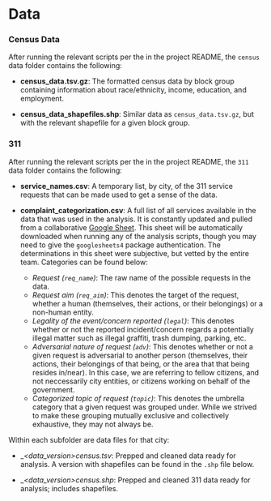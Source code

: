 # Data

### Census Data

After running the relevant scripts per the in the project README, the `census` data folder contains the following:

* __census_data.tsv.gz__: The formatted census data by block group containing information about race/ethnicity, income, education, and employment.

* __census_data_shapefiles.shp__: Similar data as `census_data.tsv.gz`, but with the relevant shapefile for a given block group.

### 311

After running the relevant scripts per the in the project README, the `311` data folder contains the following:

* __service_names.csv__: A temporary list, by city, of the 311 service requests that can be made used to get a sense of the data.

* __complaint_categorization.csv__: A full list of all services available in the data that was used in the analysis. It is constantly updated and pulled from a collaborative [Google Sheet](https://docs.google.com/spreadsheets/d/16_G3nBNMg3H88tBs2i8BO1enHWza5p8tyM_giACXvPM/edit?usp=sharing). This sheet will be automatically downloaded when running any of the analysis scripts, though you may need to give the `googlesheets4` package authentication. The determinations in this sheet were subjective, but vetted by the entire team. Categories can be found below:
    * _Request (`req_name`)_: The raw name of the possible requests in the data.
    * _Request aim (`req_aim`)_: This denotes the target of the request, whether a human (themselves, their actions, or their belongings) or a non-human entity.
    * _Legality of the event/concern reported (`legal`)_: This denotes whether or not the reported incident/concern regards a potentially illegal matter such as illegal graffiti, trash dumping, parking, etc.
    * _Adversarial nature of request (`adv`)_: This denotes whether or not a given request is adversarial to another person (themselves, their actions, their belongings of that being, or the area that that being resides in/near). In this case, we are referring to fellow citizens, and not neccessarily city entities, or citizens working on behalf of the government.
    * _Categorized topic of request (`topic`)_: This denotes the umbrella category that a given request was grouped under. While we strived to make these grouping mutually exclusive and collectively exhaustive, they may not always be.
    
Within each subfolder are data files for that city:

* __<data_version>_census.tsv__: Prepped and cleaned data ready for analysis. A version with shapefiles can be found in the `.shp` file below.
    
* __<data_version>_census.shp__: Prepped and cleaned 311 data ready for analysis; includes shapefiles.
